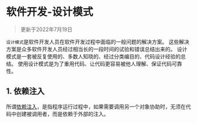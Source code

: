 # 软件开发-设计模式

>更新于2022年7月19日

`设计模式`是软件开发人员在软件开发过程中面临的一般问题的解决方案。 这些解决方案是众多软件开发人员经过相当长的一段时间的试验和错误总结出来的。 设计模式是一套被反复使用的、多数人知晓的、经过分类编目的、代码设计经验的总结。 使用设计模式是为了重用代码、让代码更容易被他人理解、保证代码可靠性。

## 1. 依赖注入

所谓[依赖注入](https://zh.m.wikipedia.org/zh-hans/%E4%BE%9D%E8%B5%96%E6%B3%A8%E5%85%A5)，是指程序运行过程中，如果需要调用另一个对象协助时，无须在代码中创建被调用者，而是依赖于外部的注入。